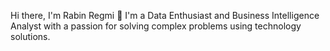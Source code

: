 Hi there, I'm Rabin Regmi 👋 I'm a Data Enthusiast and Business Intelligence Analyst with a passion for solving complex problems using technology solutions.
